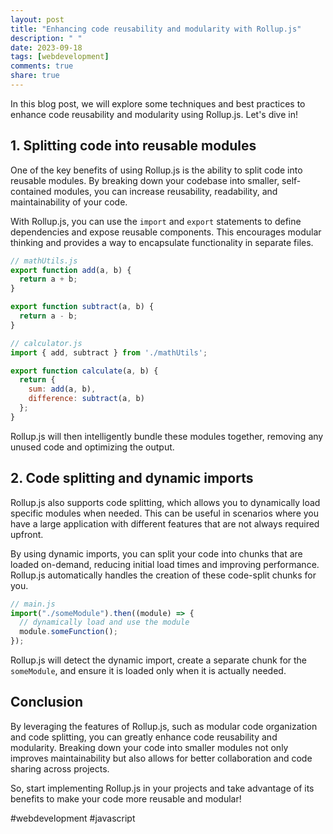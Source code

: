 ```yaml
---
layout: post
title: "Enhancing code reusability and modularity with Rollup.js"
description: " "
date: 2023-09-18
tags: [webdevelopment]
comments: true
share: true
---
```


In this blog post, we will explore some techniques and best practices to enhance code reusability and modularity using Rollup.js. Let's dive in!

## 1. Splitting code into reusable modules

One of the key benefits of using Rollup.js is the ability to split code into reusable modules. By breaking down your codebase into smaller, self-contained modules, you can increase reusability, readability, and maintainability of your code.

With Rollup.js, you can use the `import` and `export` statements to define dependencies and expose reusable components. This encourages modular thinking and provides a way to encapsulate functionality in separate files.

```javascript
// mathUtils.js
export function add(a, b) {
  return a + b;
}

export function subtract(a, b) {
  return a - b;
}
```

```javascript
// calculator.js
import { add, subtract } from './mathUtils';

export function calculate(a, b) {
  return {
    sum: add(a, b),
    difference: subtract(a, b)
  };
}
```

Rollup.js will then intelligently bundle these modules together, removing any unused code and optimizing the output.

## 2. Code splitting and dynamic imports

Rollup.js also supports code splitting, which allows you to dynamically load specific modules when needed. This can be useful in scenarios where you have a large application with different features that are not always required upfront.

By using dynamic imports, you can split your code into chunks that are loaded on-demand, reducing initial load times and improving performance. Rollup.js automatically handles the creation of these code-split chunks for you.

```javascript
// main.js
import("./someModule").then((module) => {
  // dynamically load and use the module
  module.someFunction();
});
```

Rollup.js will detect the dynamic import, create a separate chunk for the `someModule`, and ensure it is loaded only when it is actually needed.

## Conclusion

By leveraging the features of Rollup.js, such as modular code organization and code splitting, you can greatly enhance code reusability and modularity. Breaking down your code into smaller modules not only improves maintainability but also allows for better collaboration and code sharing across projects.

So, start implementing Rollup.js in your projects and take advantage of its benefits to make your code more reusable and modular!

#webdevelopment #javascript